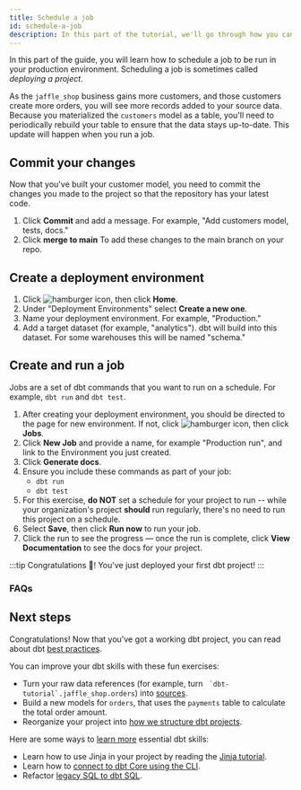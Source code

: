 ```yaml
---
title: Schedule a job
id: schedule-a-job
description: In this part of the tutorial, we'll go through how you can schedule a job in dbt Cloud.
---
```


In this part of the guide, you will learn how to schedule a job to be run in your production environment. Scheduling a job is sometimes called _deploying a project_.

As the `jaffle_shop` business gains more customers, and those customers create more orders, you will see more records added to your source data. Because you materialized the `customers` model as a table, you'll need to periodically rebuild your table to ensure that the data stays up-to-date. This update will happen when you run a job.

## Commit your changes

Now that you've built your customer model, you need to commit the changes you made to the project so that the repository has your latest code.

1. Click **Commit** and add a message. For example, "Add customers model, tests, docs."
2. Click **merge to main** To add these changes to the main branch on your repo.

## Create a deployment environment

1. Click ![hamburger icon](/img/hamburger-icon.png), then click **Home**.
2. Under "Deployment Environments" select **Create a new one**.
3. Name your deployment environment. For example, "Production."
4. Add a target dataset (for example, "analytics"). dbt will build into this dataset. For some warehouses this will be named "schema."

## Create and run a job

Jobs are a set of dbt commands that you want to run on a schedule. For example, `dbt run` and `dbt test`.

1. After creating your deployment environment, you should be directed to the page for new environment. If not, click ![hamburger icon](/img/hamburger-icon.png), then click **Jobs**.
2. Click **New Job** and provide a name, for example "Production run", and link to the Environment you just created.
3. Click **Generate docs**.
4. Ensure you include these commands as part of your job:
      * `dbt run`
      * `dbt test`
5. For this exercise, **do NOT** set a schedule for your project to run -- while your organization's project **should** run regularly, there's no need to run this project on a schedule.
6. Select **Save**, then click **Run now** to run your job.
7. Click the run to see the progress — once the run is complete, click **View Documentation** to see the docs for your project.

:::tip
Congratulations 🎉! You've just deployed your first dbt project!
:::

### FAQs

<FAQ src="failed-prod-run" />

## Next steps

Congratulations! Now that you've got a working dbt project, you can read about dbt [best practices](/docs/guides/best-practices).

You can improve your dbt skills with these fun exercises:

* Turn your raw data references (for example, turn `` `dbt-tutorial`.jaffle_shop.orders``) into [sources](/docs/building-a-dbt-project/using-sources).
* Build a new models for `orders`, that uses the `payments` table to calculate the total order amount.
* Reorganize your project into [how we structure dbt projects](/blog/how-we-structure-our-dbt-projects).


Here are some ways to [learn more](learning-more) essential dbt skills:

* Learn how to use Jinja in your project by reading the [Jinja tutorial](using-jinja).
* Learn how to [connect to dbt Core using the CLI](getting-started-dbt-core).
* Refactor [legacy SQL to dbt SQL](refactoring-legacy-sql).
